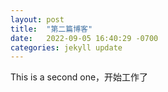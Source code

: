 ```yaml
---
layout: post
title:  "第二篇博客"
date:   2022-09-05 16:40:29 -0700
categories: jekyll update
---
```

This is a second one，开始工作了